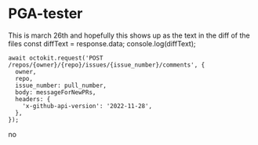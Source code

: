 # PGA-tester
This is march 26th and hopefully this shows up as the text in the diff of the files
const diffText = response.data;
    console.log(diffText);

    await octokit.request('POST /repos/{owner}/{repo}/issues/{issue_number}/comments', {
      owner,
      repo,
      issue_number: pull_number,
      body: messageForNewPRs,
      headers: {
        'x-github-api-version': '2022-11-28',
      },
    });


no
